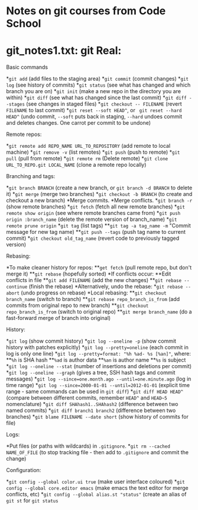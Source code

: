 # Notes on git courses from Code School

#
# git_notes1.txt: git Real:

Basic commands

*`git add` (add files to the staging area)
*`git commit` (commit changes)
*`git log` (see history of commits)
*`git status` (see what has changed and which branch you are on)
*`git init` (make a new repo in the directory you are within)
*`git diff` (see what has changed since the last commit)
*`git diff --stages` (see changes in staged files)
*`git checkout -- FILENAME` (revert `FILENAME` to last commit)
*`git reset --soft HEAD^`, or ` git reset --hard HEAD^` (undo commit, `--soft` puts back in staging, `--hard` undoes commit and deletes changes. One carrot per commit to be undone)

Remote repos:

*`git remote add REPO_NAME URL_TO_REPOSITORY` (add remote to local machine)
*`git remove -v` (list remotes)
*`git push` (push to remote)
*`git pull` (pull from remote)
*`git remote rm` (Delete remote)
*`git clone URL_TO_REPO.git LOCAL_NAME` (clone a remote repo locally)

Branching and tags:

*`git branch BRANCH` (create a new branch, or `git branch -d BRANCH` to delete it)
*`git merge` (merge two branches)
*`git checkout -b BRANCH` (to create and checkout a new branch)
*Merge commits.
*Merge conflicts.
*`git branch -r` (show remote branches)
*`git fetch` (fetch all new remote branches)
*`git remote show origin` (see where remote branches came from)
*`git push origin :branch_name` (delete the remote version of branch_name)
*`git remote prune origin`
*`git tag` (list tags)
**`git tag -a tag_name -m` "Commit message for new tag name)
**`git push --tags` (push tag name to current commit)
*`git checkout old_tag_name` (revert code to previously tagged version)

Rebasing:

*To make cleaner history for repos:
**`get fetch` (pull remote repo, but don't merge it)
**`git rebase` (hopefully sorted)
*If conflicts occur:
**Edit conflicts in file
**`git add FILENAME` (add the new changes)
**`git rebase --continue` (finish the rebase)
*Alternatively, undo the rebase:
*`git rebase --abort` (undo progress on rebase)
*Local rebasing:
**`git checkout branch_name` (switch to branch)
**`git rebase repo_branch_is_from` (add commits from original repo to new branch)
**`git checkout repo_branch_is_from` (switch to original repo)
**`git merge branch_name` (do a fast-forward merge of branch into original)

History:

*`git log` (show commit history)
*`git log --oneline -p` (show commit history with patches explicitly)
*`git log --pretty=oneline` (each commit in log is only one line)
*`git log --pretty=format: "%h %ad- %s [%an]"`, where:
**`%h` is SHA hash
**`%ad` is author data
**`%an` is author name
**`%s` is subject
*`git log --oneline --stat` (number of insertions and deletions per commit)
*`git log --oneline --graph` (gives a tree, SSH hash tags and commit messages)
*`git log --since=one.month.ago --until=one.minute.ago` (log in time range)
*`git log --since=2000-01-01 --until=2012-01-01` (explicit time range - same commands can be used in `git diff`)
*`git diff HEAD HEAD^` (compare between different commits, remember `HEAD^` and `HEAD~5` nomenclature)
*`git diff SHAhash1..SHAhash2` (difference between two named commits)
*`git diff branch1 branch2` (difference between two branches)
*`git blame FILENAME --date short` (show history of commits for file)

Logs:

*Put files (or paths with wildcards) in `.gitignore`.
*`git rm --cached NAME_OF_FILE` (to stop tracking file - then add to `.gitignore` and commit the change)


Configuration:

*`git config --global color.ui true` (make user interface coloured)
*`git config --global core.editor emacs` (make emacs the text editor for merge conflicts, etc)
*`git config --global alias.st "status"` (create an alias of `git st` for `git status`